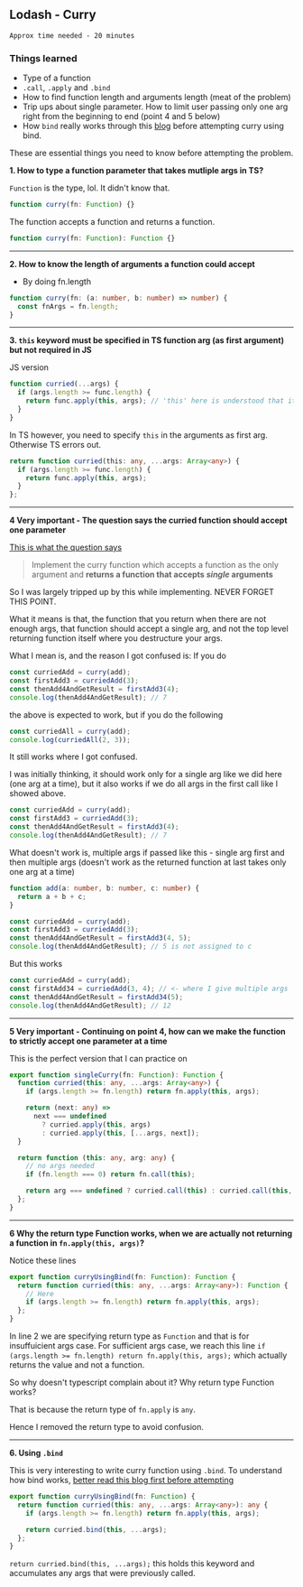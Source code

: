 ## Lodash - Curry

`Approx time needed - 20 minutes`

### Things learned

- Type of a function
- `.call`, `.apply` and `.bind`
- How to find function length and arguments length (meat of the problem)
- Trip ups about single parameter. How to limit user passing only one arg right from the beginning to end (point 4 and 5 below)
- How `bind` really works through this [blog](https://medium.com/@omergoldberg/javascript-call-apply-and-bind-e5c27301f7bb) before attempting curry using bind.

These are essential things you need to know before attempting the problem.

<!-- Note: 4th point is very important and don't miss that to understand multiple args passed at once (sufficient args) will work right away - the question might seem confusing here, so read point 4 -->

**1. How to type a function parameter that takes mutliple args in TS?**

`Function` is the type, lol. It didn't know that.

```ts
function curry(fn: Function) {}
```

The function accepts a function and returns a function.

```ts
function curry(fn: Function): Function {}
```

---

**2. How to know the length of arguments a function could accept**

- By doing fn.length

```ts
function curry(fn: (a: number, b: number) => number) {
  const fnArgs = fn.length;
}
```

---

**3. `this` keyword must be specified in TS function arg (as first argument) but not required in JS**

JS version

```js
function curried(...args) {
  if (args.length >= func.length) {
    return func.apply(this, args); // 'this' here is understood that it is part of ...args.
  }
}
```

In TS however, you need to specify `this` in the arguments as first arg. Otherwise TS errors out.

```ts
return function curried(this: any, ...args: Array<any>) {
  if (args.length >= func.length) {
    return func.apply(this, args);
  }
};
```

---

**4 Very important - The question says the curried function should accept one parameter**

[This is what the question says](https://www.greatfrontend.com/interviews/study/gfe75/questions/javascript/curry)

> Implement the curry function which accepts a function as the only argument and **returns a function that accepts _single_ arguments**

So I was largely tripped up by this while implementing. NEVER FORGET THIS POINT.

What it means is that, the function that you return when there are not enough args, that function should accept a single arg, and not the top level returning function itself where you destructure your args.

What I mean is, and the reason I got confused is: If you do

```ts
const curriedAdd = curry(add);
const firstAdd3 = curriedAdd(3);
const thenAdd4AndGetResult = firstAdd3(4);
console.log(thenAdd4AndGetResult); // 7
```

the above is expected to work, but if you do the following

```ts
const curriedAll = curry(add);
console.log(curriedAll(2, 3));
```

It still works where I got confused.

I was initially thinking, it should work only for a single arg like we did here (one arg at a time), but it also works if we do all args in the first call like I showed above.

```ts
const curriedAdd = curry(add);
const firstAdd3 = curriedAdd(3);
const thenAdd4AndGetResult = firstAdd3(4);
console.log(thenAdd4AndGetResult); // 7
```

What doesn't work is, multiple args if passed like this - single arg first and then multiple args (doesn't work as the returned function at last takes only one arg at a time)

```ts
function add(a: number, b: number, c: number) {
  return a + b + c;
}

const curriedAdd = curry(add);
const firstAdd3 = curriedAdd(3);
const thenAdd4AndGetResult = firstAdd3(4, 5);
console.log(thenAdd4AndGetResult); // 5 is not assigned to c
```

But this works

```ts
const curriedAdd = curry(add);
const firstAdd34 = curriedAdd(3, 4); // <- where I give multiple args
const thenAdd4AndGetResult = firstAdd34(5);
console.log(thenAdd4AndGetResult); // 12
```

---

**5 Very important - Continuing on point 4, how can we make the function to strictly accept one parameter at a time**

This is the perfect version that I can practice on

```ts
export function singleCurry(fn: Function): Function {
  function curried(this: any, ...args: Array<any>) {
    if (args.length >= fn.length) return fn.apply(this, args);

    return (next: any) =>
      next === undefined
        ? curried.apply(this, args)
        : curried.apply(this, [...args, next]);
  }

  return function (this: any, arg: any) {
    // no args needed
    if (fn.length === 0) return fn.call(this);

    return arg === undefined ? curried.call(this) : curried.call(this, arg);
  };
}
```

---

**6 Why the return type Function works, when we are actually not returning a function in `fn.apply(this, args)`?**

Notice these lines

```ts
export function curryUsingBind(fn: Function): Function {
  return function curried(this: any, ...args: Array<any>): Function {
    // Here
    if (args.length >= fn.length) return fn.apply(this, args);
  };
}
```

In line 2 we are specifying return type as `Function` and that is for insuffuicient args case. For sufficient args case, we reach this line `if (args.length >= fn.length) return fn.apply(this, args);` which actually returns the value and not a function.

So why doesn't typescript complain about it? Why return type Function works?

That is because the return type of `fn.apply` is `any`.

Hence I removed the return type to avoid confusion.

---

**6. Using `.bind`**

This is very interesting to write curry function using `.bind`. To understand how bind works, [better read this blog first before attempting](https://medium.com/@omergoldberg/javascript-call-apply-and-bind-e5c27301f7bb)

```ts
export function curryUsingBind(fn: Function) {
  return function curried(this: any, ...args: Array<any>): any {
    if (args.length >= fn.length) return fn.apply(this, args);

    return curried.bind(this, ...args);
  };
}
```

`return curried.bind(this, ...args);` this holds this keyword and accumulates any args that were previously called.
